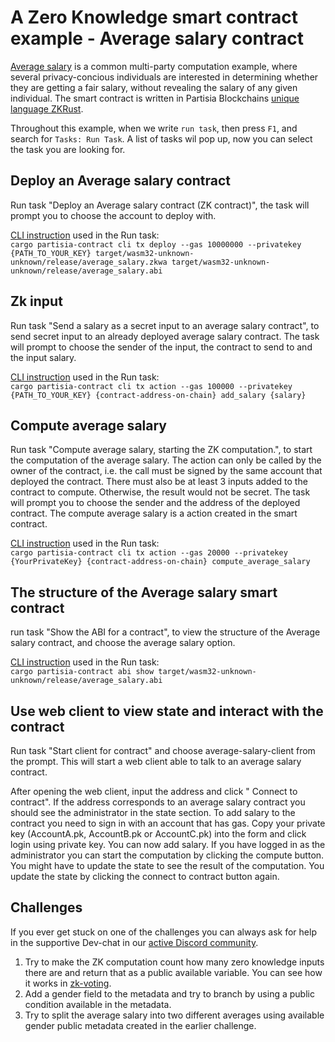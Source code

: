 # A Zero Knowledge smart contract example - Average salary contract

[Average salary](https://gitlab.com/partisiablockchain/language/example-contracts/-/tree/main/zk-average-salary?ref_type=heads)
is a common multi-party computation example, where several privacy-concious
individuals are interested in determining whether they are getting a fair salary, without
revealing the salary of any given individual. The smart contract is written in Partisia
Blockchains [unique language ZKRust](https://partisiablockchain.gitlab.io/documentation/smart-contracts/zk-smart-contracts/zk-smart-contracts.html).

Throughout this example, when we write `run task`, then press `F1`, and search for `Tasks: Run Task`.
A list of tasks wil pop up, now you can select the task you are looking for.

## Deploy an Average salary contract

Run task "Deploy an Average salary contract (ZK contract)", the task will prompt you to choose the
account to deploy with.

[CLI instruction](https://partisiablockchain.gitlab.io/documentation/smart-contracts/smart-conract-tools-overview.html#the-command-line-interface-cli)
used in the Run task:
<br>
`cargo partisia-contract cli tx deploy --gas 10000000 --privatekey {PATH_TO_YOUR_KEY} target/wasm32-unknown-unknown/release/average_salary.zkwa target/wasm32-unknown-unknown/release/average_salary.abi`

## Zk input

Run task "Send a salary as a secret input to an average salary contract", to send secret input to an already deployed
average salary contract. The task will prompt to choose the
sender of the input, the contract to send to and the input salary.

[CLI instruction](https://partisiablockchain.gitlab.io/documentation/smart-contracts/smart-conract-tools-overview.html#the-command-line-interface-cli)
used in the Run task:
<br>
`cargo partisia-contract cli tx action --gas 100000 --privatekey {PATH_TO_YOUR_KEY} {contract-address-on-chain} add_salary {salary}`

## Compute average salary

Run task "Compute average salary, starting the ZK computation.", to start the computation of the average salary.
The action can only be called by the owner of the contract, i.e.
the call must be signed by the same account that deployed the contract.
There must also be at least 3 inputs added to the contract to compute. Otherwise, the result would not be secret.
The task will prompt you to choose the sender and the address of the deployed contract. The compute average salary is a
action created in the smart contract.

[CLI instruction](https://partisiablockchain.gitlab.io/documentation/smart-contracts/smart-conract-tools-overview.html#the-command-line-interface-cli)
used in the Run task:
<br>
`cargo partisia-contract cli tx action --gas 20000 --privatekey {YourPrivateKey} {contract-address-on-chain} compute_average_salary`

## The structure of the Average salary smart contract

run task "Show the ABI for a contract", to view the structure of the Average salary contract,
and choose the average salary option.

[CLI instruction](https://partisiablockchain.gitlab.io/documentation/smart-contracts/smart-conract-tools-overview.html#the-command-line-interface-cli)
used in the Run task:
<br>
`cargo partisia-contract abi show target/wasm32-unknown-unknown/release/average_salary.abi`

## Use web client to view state and interact with the contract

Run task "Start client for contract" and choose average-salary-client from the prompt. This will start a
web client able to talk to an average salary contract.

After opening the web client, input the address and click "
Connect to contract".
If the address corresponds to an average salary contract you should see the administrator in the state section.
To add salary to the contract you need to sign in with an account that has gas. Copy your private key
(AccountA.pk, AccountB.pk or AccountC.pk) into the form and click login using private key. You can now add salary.
If you have logged in as the administrator you can start the computation by clicking the compute button.
You might have to update the state to see the result of the computation. You update the state by clicking the connect to
contract button again.

## Challenges

If you ever get stuck on one of the challenges you can always ask for help in the supportive Dev-chat in
our [active Discord community](https://partisiablockchain.gitlab.io/documentation/get-support-from-pbc-community.html).

1. Try to make the ZK computation count how many zero knowledge inputs there are and return that as a public available
   variable. You can see how it works
   in [zk-voting](https://gitlab.com/partisiablockchain/language/example-contracts/-/blob/main/zk-voting-simple/src/contract.rs?ref_type=heads).
2. Add a gender field to the metadata and try to branch by using a public condition available in the metadata.
3. Try to split the average salary into two different averages using available gender public metadata created in the
   earlier challenge.